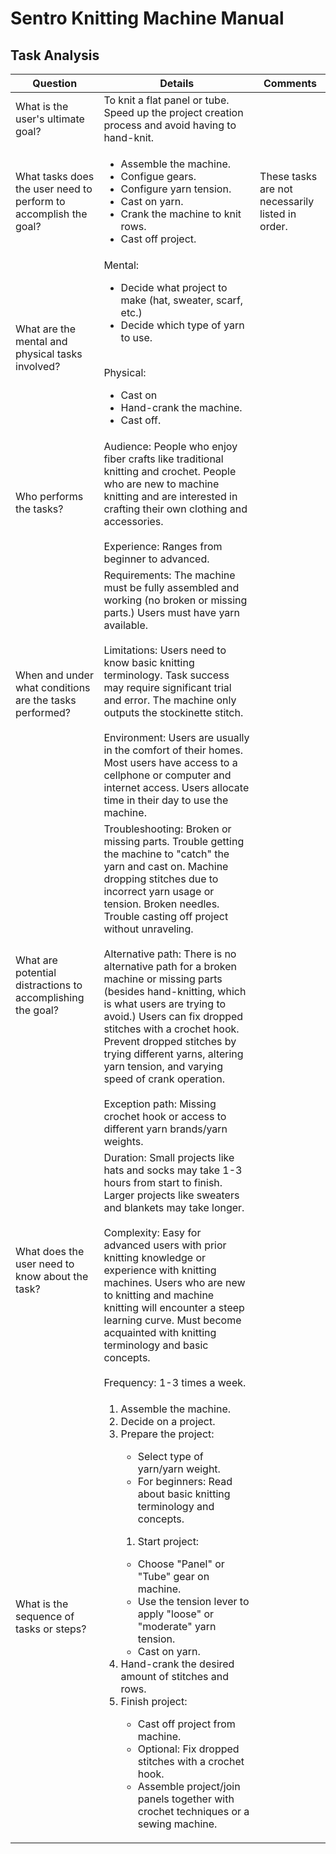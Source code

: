 # Sentro Knitting Machine Manual

## Task Analysis
| Question | Details | Comments |
| -------- | ------- | -------- |
| What is the user's ultimate goal? | To knit a flat panel or tube. Speed up the project creation process and avoid having to hand-knit. | |
| What tasks does the user need to perform to accomplish the goal? | <ul><li>Assemble the machine.</li><li>Configue gears.</li><li>Configure yarn tension.</li><li>Cast on yarn.</li><li>Crank the machine to knit rows.</li><li>Cast off project.</li></ul> | These tasks are not necessarily listed in order. |
| What are the mental and physical tasks involved? | Mental:<ul><li>Decide what project to make (hat, sweater, scarf, etc.)</li><li>Decide which type of yarn to use.</li></ul><br>Physical:<ul><li>Cast on</li><li>Hand-crank the machine.</li><li>Cast off.</li> | |
| Who performs the tasks? | Audience: People who enjoy fiber crafts like traditional knitting and crochet. People who are new to machine knitting and are interested in crafting their own clothing and accessories.<br><br>Experience: Ranges from beginner to advanced. | |
| When and under what conditions are the tasks performed? | Requirements: The machine must be fully assembled and working (no broken or missing parts.) Users must have yarn available.<br><br>Limitations: Users need to know basic knitting terminology. Task success may require significant trial and error. The machine only outputs the stockinette stitch.<br><br>Environment: Users are usually in the comfort of their homes. Most users have access to a cellphone or computer and internet access. Users allocate time in their day to use the machine. | |
| What are potential distractions to accomplishing the goal? | Troubleshooting: Broken or missing parts. Trouble getting the machine to "catch" the yarn and cast on. Machine dropping stitches due to incorrect yarn usage or tension. Broken needles. Trouble casting off project without unraveling.<br><br>Alternative path: There is no alternative path for a broken machine or missing parts (besides hand-knitting, which is what users are trying to avoid.) Users can fix dropped stitches with a crochet hook. Prevent dropped stitches by trying different yarns, altering yarn tension, and varying speed of crank operation.<br><br>Exception path: Missing crochet hook or access to different yarn brands/yarn weights. | |
| What does the user need to know about the task? | Duration: Small projects like hats and socks may take 1-3 hours from start to finish. Larger projects like sweaters and blankets may take longer.<br><br>Complexity: Easy for advanced users with prior knitting knowledge or experience with knitting machines. Users who are new to knitting and machine knitting will encounter a steep learning curve. Must become acquainted with knitting terminology and basic concepts.<br><br>Frequency: 1-3 times a week. | |
| What is the sequence of tasks or steps? |<ol><li>Assemble the machine.</li><li>Decide on a project.</li><li>Prepare the project:</li><ul><li>Select type of yarn/yarn weight.</li><li>For beginners: Read about basic knitting terminology and concepts.</li></ul><ol><li>Start project:</li></ol><ul><li>Choose "Panel" or "Tube" gear on machine.<li>Use the tension lever to apply "loose" or "moderate" yarn tension.</li><li>Cast on yarn.</li></ul><li>Hand-crank the desired amount of stitches and rows.</li><li>Finish project:</li><ul><li>Cast off project from machine.</li><li>Optional: Fix dropped stitches with a crochet hook.<li>Assemble project/join panels together with crochet techniques or a sewing machine.</li></ul></ol>
